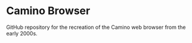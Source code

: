 # Camino Browser
 GitHub repository for the recreation of the Camino web browser from the early 2000s.
